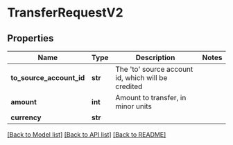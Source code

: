 # TransferRequestV2

## Properties
Name | Type | Description | Notes
------------ | ------------- | ------------- | -------------
**to_source_account_id** | **str** | The &#39;to&#39; source account id, which will be credited | 
**amount** | **int** | Amount to transfer, in minor units | 
**currency** | **str** |  | 

[[Back to Model list]](../README.md#documentation-for-models) [[Back to API list]](../README.md#documentation-for-api-endpoints) [[Back to README]](../README.md)


